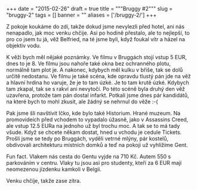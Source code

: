 
+++
date = "2015-02-26"
draft = true
title = """Bruggy #2"""
slug = "bruggy-2"
tags = []
banner = ""
aliases = ['/bruggy-2/']
+++

Z pokoje koukáme do zdi, takže dokud jsme nevylezli před hotel, ani nás nenapadlo, jak moc venku chčije. Asi po hodině přestalo, ale to nejlepší, to pro co jsem tu já, věž Belfried, na té jsme byli, když foukal vítr a házel na objektiv vodu.

K věži bych měl nějaké poznámky. Ve filmu v Bruggách stojí vstup 5 EUR, dnes to je 8. Ve filmu jsou nahoře také okna bez ochranného plotu, normálně tam plot je. A nakonec, kdybych měl kulku v břiše, tak se dolů určitě nedostanu. Ve filmu je také scéna, kde opravdu tlustý pán jde na věž a hlavní hrdina ho varuje, že je to tam úzké. Je to tam krutě úzké. Kdybych tam zkapal, tak se s rakví ani nevytočí. Po této scéně byla druhý den věž uzavřena, protože tam pán dostal infarkt. Potkali jsme dnes pár kandidátů, na které bych to mohl zkusit, ale žádný se nehrnul do věže :-(

Pak jsme šli navštívit Ičko, kde bylo také Historium. Hrané muzeum. Na promovideích před vchodem to vypadalo úžasně, jako v Assassins Creed, ale vstup 12.5 EURa na jednoho už byl trochu moc. A tak se to má tady všude. Když se chcete někam dostat, hned u vchodu je cedule Tickets. Prošli jsme se tedy po Bruggách, vyděli vetrné mlýny, pár kostelů, obdivovali architekturu místních domků a teď na pokoji už vyhlížíme Gent.

Fun fact. Vlakem nás cesta do Gentu vyjde na 710 Kč. Autem 550 s parkováním v centru. Vlaky tu jsou asi pro studenty, kteří za 6 EUR mají neomezenou jízdenku kamkoli v Belgii.

Venku chčíje, takže zase zítra.

